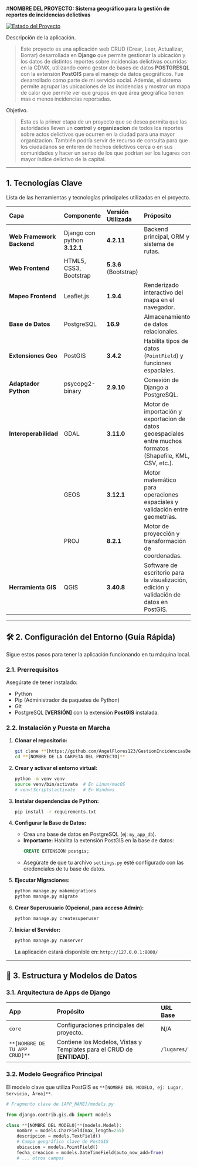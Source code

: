 #**NOMBRE DEL PROYECTO: Sistema geográfico para la gestión de reportes de incidencias delictivas**

[![Estado del Proyecto](https://img.shields.io/badge/Estado-En%20Desarrollo-yellow.svg)](URL_DEL_REPOSITORIO)

Descripción de la aplicación.
> Este proyecto es una aplicación web CRUD (Crear, Leer, Actualizar, Borrar) desarrollada en **Django** que permite gestionar la ubicación y los datos de distintos reportes sobre incidencias delictivas ocurridas en la CDMX, utilizando como gestor de bases de datos **POSTGRESQL** con la extensión **PostGIS** para el manejo de datos geográficos. Fue desarrollado como parte de mi servicio social. Además, el sistema permite agrupar las ubicaciones de las incidencias y mostrar un mapa de calor que permite ver que grupos en que área geográfica tienen mas o menos incidencias reportadas.

Objetivo.
> Esta es la primer etapa de un proyecto que se desea permita que las autoridades lleven un **control** y **organizacion** de todos los reportes sobre actos delictivos que ocurren en la ciudad para una mayor organizacion. También podría servir de recurso de consulta para que los ciudadanos se enteren de hechos delictivos cerca o en sus comunidades y hacer un senso de los que podrían ser los lugares con mayor índice delictivo de la capital.

---

## 1. Tecnologías Clave

Lista de las herramientas y tecnologías principales utilizadas en el proyecto.

| Capa | Componente | Versión Utilizada | Próposito |
| :--- | :--- | :--- | :--- |
| **Web Framework Backend** | Django con python **3.12.1** | **4.2.11** | Backend principal, ORM y sistema de rutas. |
| **Web Frontend** | HTML5, CSS3, Bootstrap | **5.3.6** (Bootstrap) | |
| **Mapeo Frontend** | Leaflet.js | **1.9.4** | Renderizado interactivo del mapa en el navegador. |
| **Base de Datos** | PostgreSQL | **16.9** | Almacenamiento de datos relacionales. |
| **Extensiones Geo** | PostGIS | **3.4.2** | Habilita tipos de datos (`PointField`) y funciones espaciales. |
| **Adaptador Python** | psycopg2-binary | **2.9.10** | Conexión de Django a PostgreSQL. |
| **Interoperabilidad** | GDAL | **3.11.0** | Motor de importación y exportacion de datos geoespaciales entre muchos formatos (Shapefile, KML, CSV, etc.). |
| | GEOS | **3.12.1** | Motor matemático para operaciones espaciales y validación entre geometrías. |
| | PROJ | **8.2.1** | Motor de proyección y transformación de coordenadas. |
| **Herramienta GIS** | QGIS | **3.40.8**| Software de escritorio para la visualización, edición y validación de datos en PostGIS. |

---

## 🛠️ 2. Configuración del Entorno (Guía Rápida)

Sigue estos pasos para tener la aplicación funcionando en tu máquina local.

### 2.1. Prerrequisitos

Asegúrate de tener instalado:

* Python
* Pip (Administrador de paquetes de Python)
* Git
* PostgreSQL **[VERSIÓN]** con la extensión **PostGIS** instalada.

### 2.2. Instalación y Puesta en Marcha

1.  **Clonar el repositorio:**
    ```bash
    git clone **[https://github.com/AngelFlores123/GestionIncidenciasDelictivas-Django/tree/master)**
    cd **[NOMBRE DE LA CARPETA DEL PROYECTO]**
    ```

2.  **Crear y activar el entorno virtual:**
    ```bash
    python -m venv venv
    source venv/bin/activate  # En Linux/macOS
    # venv\Scripts\activate   # En Windows
    ```

3.  **Instalar dependencias de Python:**
    ```bash
    pip install -r requirements.txt
    ```

4.  **Configurar la Base de Datos:**
    * Crea una base de datos en PostgreSQL (ej: `my_app_db`).
    * **Importante:** Habilita la extensión PostGIS en la base de datos:
        ```sql
        CREATE EXTENSION postgis;
        ```
    * Asegúrate de que tu archivo `settings.py` esté configurado con las credenciales de tu base de datos.

5.  **Ejecutar Migraciones:**
    ```bash
    python manage.py makemigrations
    python manage.py migrate
    ```

6.  **Crear Superusuario (Opcional, para acceso Admin):**
    ```bash
    python manage.py createsuperuser
    ```

7.  **Iniciar el Servidor:**
    ```bash
    python manage.py runserver
    ```
    La aplicación estará disponible en: `http://127.0.0.1:8000/`

---

## 📐 3. Estructura y Modelos de Datos

### 3.1. Arquitectura de Apps de Django

| App | Propósito | URL Base |
| :--- | :--- | :--- |
| `core` | Configuraciones principales del proyecto. | N/A |
| `**[NOMBRE DE TU APP CRUD]**` | Contiene los Modelos, Vistas y Templates para el CRUD de **[ENTIDAD]**. | `/lugares/` |

### 3.2. Modelo Geográfico Principal

El modelo clave que utiliza PostGIS es `**[NOMBRE DEL MODELO, ej: Lugar, Servicio, Área]**`.

```python
# Fragmento clave de [APP_NAME]/models.py

from django.contrib.gis.db import models

class **[NOMBRE DEL MODELO]**(models.Model):
    nombre = models.CharField(max_length=255)
    descripcion = models.TextField()
    # Campo geográfico clave de PostGIS
    ubicacion = models.PointField() 
    fecha_creacion = models.DateTimeField(auto_now_add=True)
    # ... otros campos
